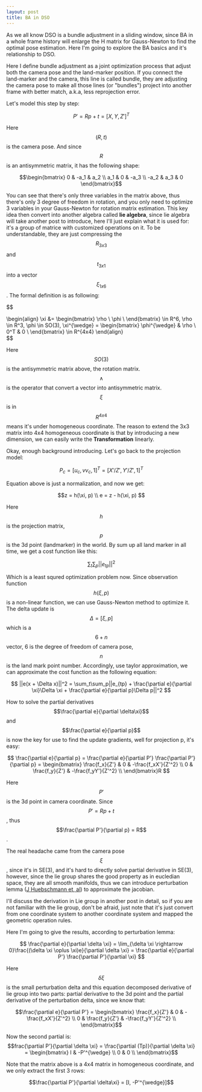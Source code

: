```yaml
---
layout: post
title: BA in DSO
---
```


As we all know DSO is a bundle adjustment in a sliding window, since BA in a whole frame history will enlarge the H matrix for
Gauss-Newton to find the optimal pose estimation. Here I'm going to explore the BA basics and it's relationship to DSO.

Here I define bundle adjustment as a joint optimization process that adjust both the camera pose and the land-marker position.
If you connect the land-marker and the camera, this line is called bundle, they are adjusting the camera pose to make all those
lines (or "bundles") project into another frame with better match, a.k.a, less reprojection error.

Let's model this step by step:

$$P' = Rp + t = [X, Y, Z']^T$$

Here $$(R, t)$$ is the camera pose. And since $$R$$ is an antisymmetric matrix, it has the following shape:

$$\begin{bmatrix} 
0 & -a_1 & a_2 \\ 
a_1 & 0 & -a_3 \\ 
-a_2 & a_3 & 0  
\end{bmatrix}$$

You can see that there's only three variables in the matrix above, thus there's only 3 degree of freedom in rotation, and you
only need to optimize 3 variables in your Gauss-Newton for rotation matrix estimation. This key idea then convert into another
algebra called **lie algebra**, since lie algebra will take another post to introduce, here I'll just explain what it is used
for: it's a group of matrice with customized operations on it. To be understandable, they are just compressing the $$R_{3x3}$$ and $$t_{3x1}$$ into a vector $$\xi_{1x6}$$. The formal definition is as following:

$$

  \begin{align}
    \xi &= \begin{bmatrix}
           \rho \\
           \phi \\
         \end{bmatrix} \in R^6, \rho \in R^3, \phi \in SO(3), \xi^{\wedge} = \begin{bmatrix}
                                                                             \phi^{\wedge} & \rho \\
                                                                             0^T & 0 \\
                                                                           \end{bmatrix} \in R^{4x4}
  \end{align}   
$$

Here $$SO(3)$$ is the antisymmetric matrix above, the rotation matrix. $$\wedge$$ is the operator that convert a vector into antisymmetric matrix. $$\xi$$ is in $$R^{4x4}$$ means it's under homogeneous coordinate. The reason to extend the 3x3 matrix
into 4x4 homogeneous coordinate is that by introducing a new dimension, we can easily write the **Transformation** linearly.

Okay, enough background introducing. Let's go back to the projection model:

$$
P_c = [u_c,v v_c, 1]^T = [X'/Z', Y'/Z', 1]^T
$$

Equation above is just a normalization, and now we get:

$$z = h(\xi, p) \\
  e = z - h(\xi, p)
$$

Here $$h$$ is the projection matrix, $$p$$ is the 3d point (landmarker) in the world. By sum up all land marker in all time, we get a 
cost function like this:

$$
\sum_t\sum_p{||e_{tp}||^2}
$$

Which is a least squred optimization problem now. Since observation function $$h(\xi, p)$$ is a non-linear function, we can use
Gauss-Newton method to optimize it. The delta update is $$\Delta = [\xi, p]$$ which is a $$6+n$$ vector, 6 is the degree of freedom of camera pose, $$n$$ is the land mark point number. Accordingly, use taylor approximation, we can approximate the cost
function as the following equation:

$$
||e(x + \Delta x)||^2 = \sum_t\sum_p||e_{tp} + \frac{\partial e}{\partial \xi}\Delta \xi + \frac{\partial e}{\partial p}\Delta p||^2
$$

How to solve the partial derivatives $$\frac{\partial e}{\partial \delta\xi}$$ and $$\frac{\partial e}{\partial p}$$ is now the key for use to find the update gradients, well for projection p, it's easy:

$$
\frac{\partial e}{\partial p} = \frac{\partial e}{\partial P'} \frac{\partial P'}{\partial p} = \begin{bmatrix} 
\frac{f_x}{Z'} & 0 & -\frac{f_xX'}{Z'^2} \\ 
0 & \frac{f_y}{Z'} & -\frac{f_yY'}{Z'^2} \\  
\end{bmatrix}R
$$

Here $$P'$$ is the 3d point in camera coordinate. Since $$P' = Rp + t$$, thus $$\frac{\partial P'}{\partial p} = R$$.

The real headache came from the camera pose $$\xi$$, since it's in SE(3), and it's hard to directly solve partial derivative 
in SE(3), however, since the lie group shares the good property as in eucledian space, they are all smooth manifolds, thus we
can introduce perturbation lemma ([J Huebschmann et, al](https://arxiv.org/pdf/0708.3977)) to approximate the jacobian.

I'll discuss the derivation in Lie group in another post in detail, so if you are not familiar with the lie group, don't be 
afraid, just note that it's just convert from one coordinate system to another coordinate system and mapped the geometric
operation rules.

Here I'm going to give the results, according to perturbation lemma:

$$
\frac{\partial e}{\partial \delta \xi} = \lim_{\delta \xi \rightarrow 0}\frac{(\delta \xi \oplus \xi)e}{\partial \delta \xi} = \frac{\partial e}{\partial P'} \frac{\partial P'}{\partial \xi}
$$

Here $$\delta \xi$$ is the small perturbation delta and this equation decomposed derivative of lie group into two parts: 
partial derivative to the 3d point and the partial derivative of the perturbation delta, since we know that:

$$\frac{\partial e}{\partial P'} = \begin{bmatrix} 
\frac{f_x}{Z'} & 0 & -\frac{f_xX'}{Z'^2} \\ 
0 & \frac{f_y}{Z'} & -\frac{f_yY'}{Z'^2} \\  
\end{bmatrix}$$

Now the second partial is:
$$frac{\partial P'}{\partial \delta \xi} = \frac{\partial (Tp)}{\partial \delta \xi} = \begin{bmatrix} 
I & -P'^{\wedge} \\ 
0 & 0 \\  
\end{bmatrix}$$

Note that the matrix above is a 4x4 matrix in homogeneous coordinate, and we only extract the first 3 rows:

$$\frac{\partial P'}{\partial \delta\xi} = [I, -P'^{\wedge}]$$
